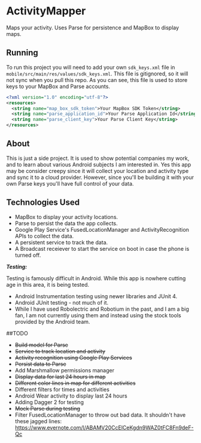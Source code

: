 # ActivityMapper
Maps your activity. Uses Parse for persistence and MapBox to display maps.

## Running
To run this project you will need to add your own ```sdk_keys.xml``` file in ```mobile/src/main/res/values/sdk_keys.xml```. This file is gitignored, so it will not sync when you pull this repo. As you can see, this file is used to store keys to your MapBox and Parse accounts.

```xml
<?xml version="1.0" encoding="utf-8"?>		
<resources>		
  <string name="map_box_sdk_token">Your MapBox SDK Token</string>		
  <string name="parse_application_id">Your Parse Application Id</string>		
  <string name="parse_client_key">Your Parse Client Key</string>		
</resources>
```

## About
This is just a side project. It is used to show potential companies my work, and to learn about various Android subjects I am interested in. Yes this app may be consider creepy since it will collect your location and activity type and sync it to a cloud provider. However, since you'll be building it with your own Parse keys you'll have full control of your data. 

## Technologies Used
- MapBox to display your activity locations.
- Parse to persist the data the app collects.
- Google Play Service's FusedLocationManager and ActivityRecognition APIs to collect the data.
- A persistent service to track the data.
- A Broadcast receiever to start the service on boot in case the phone is turned off.

***Testing:***

Testing is famously difficult in Android. While this app is nowhere cutting age in this area, it is being tested.
- Android Instrumentation testing using newer libraries and JUnit 4.
- Android JUnit testing - not much of it.
- While I have used Robolectric and Robotium in the past, and I am a big fan, I am not currently using them and instead using the stock tools provided by the Android team.

##TODO
- ~~Build model for Parse~~
- ~~Service to track location and activity~~
- ~~Activity recognition using Google Play Services~~
- ~~Persist data to Parse~~
- Add Marshmallow permissions manager
- ~~Display data for last 24 hours in map~~
- ~~Different color lines in map for different activities~~
- Different filters for times and activities
- Android Wear activity to display last 24 hours
- Adding Dagger 2 for testing
- ~~Mock Parse during testing~~
- Filter FusedLocationManager to throw out bad data. It shouldn't have these jagged lines: https://www.evernote.com/l/ABAMV20CcElCeKgdn9WAZ0tFC8Fn9deF-Qc
